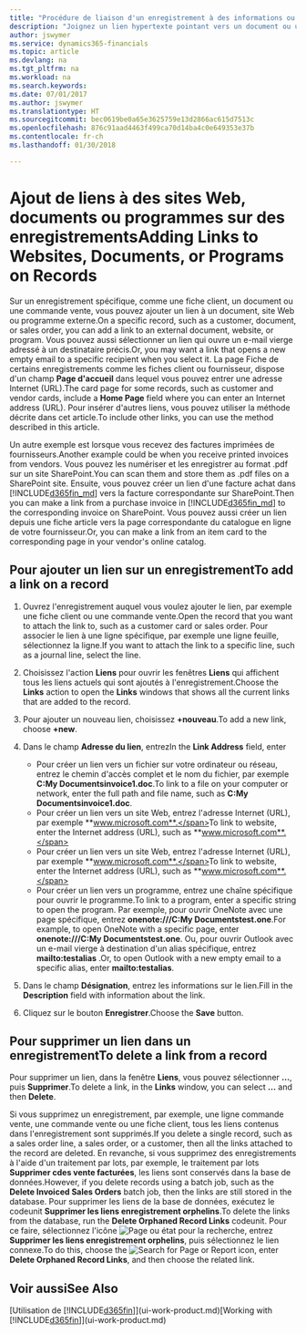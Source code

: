 ```yaml
---
title: "Procédure de liaison d'un enregistrement à des informations ou programmes externes | Microsoft Docs"
description: "Joignez un lien hypertexte pointant vers un document ou un site Web à un enregistrement spécifique, tel qu'une fiche client ou un document."
author: jswymer
ms.service: dynamics365-financials
ms.topic: article
ms.devlang: na
ms.tgt_pltfrm: na
ms.workload: na
ms.search.keywords: 
ms.date: 07/01/2017
ms.author: jswymer
ms.translationtype: HT
ms.sourcegitcommit: bec0619be0a65e3625759e13d2866ac615d7513c
ms.openlocfilehash: 876c91aad4463f499ca70d14ba4c0e649353e37b
ms.contentlocale: fr-ch
ms.lasthandoff: 01/30/2018

---
```

# <a name="adding-links-to-websites-documents-or-programs-on-records"></a><span data-ttu-id="c4d45-103">Ajout de liens à des sites Web, documents ou programmes sur des enregistrements</span><span class="sxs-lookup"><span data-stu-id="c4d45-103">Adding Links to Websites, Documents, or Programs on Records</span></span>
<span data-ttu-id="c4d45-104">Sur un enregistrement spécifique, comme une fiche client, un document ou une commande vente, vous pouvez ajouter un lien à un document, site Web ou programme externe.</span><span class="sxs-lookup"><span data-stu-id="c4d45-104">On a specific record, such as a customer, document, or sales order, you can add a link to an external document, website, or program.</span></span> <span data-ttu-id="c4d45-105">Vous pouvez aussi sélectionner un lien qui ouvre un e-mail vierge adressé à un destinataire précis.</span><span class="sxs-lookup"><span data-stu-id="c4d45-105">Or, you may want a link that opens a new empty email to a specific recipient when you select it.</span></span> <span data-ttu-id="c4d45-106">La page Fiche de certains enregistrements comme les fiches client ou fournisseur, dispose d'un champ **Page d'accueil** dans lequel vous pouvez entrer une adresse Internet (URL).</span><span class="sxs-lookup"><span data-stu-id="c4d45-106">The card page for some records, such as customer and vendor cards, include a **Home Page** field where you can enter an Internet address (URL).</span></span> <span data-ttu-id="c4d45-107">Pour insérer d'autres liens, vous pouvez utiliser la méthode décrite dans cet article.</span><span class="sxs-lookup"><span data-stu-id="c4d45-107">To include other links, you can use the method described in this article.</span></span>

<span data-ttu-id="c4d45-108">Un autre exemple est lorsque vous recevez des factures imprimées de fournisseurs.</span><span class="sxs-lookup"><span data-stu-id="c4d45-108">Another example could be when you receive printed invoices from vendors.</span></span> <span data-ttu-id="c4d45-109">Vous pouvez les numériser et les enregistrer au format .pdf sur un site SharePoint.</span><span class="sxs-lookup"><span data-stu-id="c4d45-109">You can scan them and store them as .pdf files on a SharePoint site.</span></span> <span data-ttu-id="c4d45-110">Ensuite, vous pouvez créer un lien d'une facture achat dans [!INCLUDE[d365fin_md](includes/d365fin_md.md)] vers la facture correspondante sur SharePoint.</span><span class="sxs-lookup"><span data-stu-id="c4d45-110">Then you can make a link from a purchase invoice in [!INCLUDE[d365fin_md](includes/d365fin_md.md)] to the corresponding invoice on  SharePoint.</span></span> <span data-ttu-id="c4d45-111">Vous pouvez aussi créer un lien depuis une fiche article vers la page correspondante du catalogue en ligne de votre fournisseur.</span><span class="sxs-lookup"><span data-stu-id="c4d45-111">Or, you can make a link from an item card to the corresponding page in your vendor's online catalog.</span></span>

## <a name="to-add-a-link-on-a-record"></a><span data-ttu-id="c4d45-112">Pour ajouter un lien sur un enregistrement</span><span class="sxs-lookup"><span data-stu-id="c4d45-112">To add a link on a record</span></span>   

1.  <span data-ttu-id="c4d45-113">Ouvrez l'enregistrement auquel vous voulez ajouter le lien, par exemple une fiche client ou une commande vente.</span><span class="sxs-lookup"><span data-stu-id="c4d45-113">Open the record that you want to attach the link to, such as a customer card or sales order.</span></span> <span data-ttu-id="c4d45-114">Pour associer le lien à une ligne spécifique, par exemple une ligne feuille, sélectionnez la ligne.</span><span class="sxs-lookup"><span data-stu-id="c4d45-114">If you want to attach the link to a specific line, such as a journal line, select the line.</span></span>  

2.  <span data-ttu-id="c4d45-115">Choisissez l'action **Liens** pour ouvrir les fenêtres **Liens** qui affichent tous les liens actuels qui sont ajoutés à l'enregistrement.</span><span class="sxs-lookup"><span data-stu-id="c4d45-115">Choose the **Links** action to open the **Links** windows that shows all the current links that are added to the record.</span></span>

3. <span data-ttu-id="c4d45-116">Pour ajouter un nouveau lien, choisissez **+nouveau**.</span><span class="sxs-lookup"><span data-stu-id="c4d45-116">To add a new link, choose **+new**.</span></span>

4.  <span data-ttu-id="c4d45-117">Dans le champ **Adresse du lien**, entrez</span><span class="sxs-lookup"><span data-stu-id="c4d45-117">In the **Link Address** field, enter</span></span>

    -   <span data-ttu-id="c4d45-118">Pour créer un lien vers un fichier sur votre ordinateur ou réseau, entrez le chemin d'accès complet et le nom du fichier, par exemple **C:My Documentsinvoice1.doc**.</span><span class="sxs-lookup"><span data-stu-id="c4d45-118">To link to a file on your computer or network, enter the full path and file name, such as  **C:My Documentsinvoice1.doc**.</span></span>
    -   <span data-ttu-id="c4d45-119">Pour créer un lien vers un site Web, entrez l'adresse Internet (URL), par exemple **www.microsoft.com**.</span><span class="sxs-lookup"><span data-stu-id="c4d45-119">To link to website, enter the Internet address (URL), such as **www.microsoft.com**.</span></span>
    -   <span data-ttu-id="c4d45-120">Pour créer un lien vers un site Web, entrez l'adresse Internet (URL), par exemple **www.microsoft.com**.</span><span class="sxs-lookup"><span data-stu-id="c4d45-120">To link to website, enter the Internet address (URL), such as **www.microsoft.com**.</span></span>
    -   <span data-ttu-id="c4d45-121">Pour créer un lien vers un programme, entrez une chaîne spécifique pour ouvrir le programme.</span><span class="sxs-lookup"><span data-stu-id="c4d45-121">To link to a program, enter a specific string to open the program.</span></span> <span data-ttu-id="c4d45-122">Par exemple, pour ouvrir OneNote avec une page spécifique, entrez **onenote:///C:My Documentstest.one**.</span><span class="sxs-lookup"><span data-stu-id="c4d45-122">For example, to open OneNote with a specific page, enter **onenote:///C:My Documentstest.one**.</span></span> <span data-ttu-id="c4d45-123">Ou, pour ouvrir Outlook avec un e-mail vierge à destination d'un alias spécifique, entrez **mailto:testalias** .</span><span class="sxs-lookup"><span data-stu-id="c4d45-123">Or, to open Outlook with a new empty email to a specific alias, enter **mailto:testalias**.</span></span>  

5.  <span data-ttu-id="c4d45-124">Dans le champ **Désignation**, entrez les informations sur le lien.</span><span class="sxs-lookup"><span data-stu-id="c4d45-124">Fill in the **Description** field with information about the link.</span></span>  

6.  <span data-ttu-id="c4d45-125">Cliquez sur le bouton **Enregistrer**.</span><span class="sxs-lookup"><span data-stu-id="c4d45-125">Choose the **Save** button.</span></span>  

## <a name="to-delete-a-link-from-a-record"></a><span data-ttu-id="c4d45-126">Pour supprimer un lien dans un enregistrement</span><span class="sxs-lookup"><span data-stu-id="c4d45-126">To delete a link from a record</span></span>  

<span data-ttu-id="c4d45-127">Pour supprimer un lien, dans la fenêtre **Liens**, vous pouvez sélectionner **…**, puis **Supprimer**.</span><span class="sxs-lookup"><span data-stu-id="c4d45-127">To delete a link, in the **Links** window, you can select **...** and then **Delete**.</span></span>

<span data-ttu-id="c4d45-128">Si vous supprimez un enregistrement, par exemple, une ligne commande vente, une commande vente ou une fiche client, tous les liens contenus dans l'enregistrement sont supprimés.</span><span class="sxs-lookup"><span data-stu-id="c4d45-128">If you delete a single record, such as a sales order line, a sales order, or a customer, then all the links attached to the record are deleted.</span></span> <span data-ttu-id="c4d45-129">En revanche, si vous supprimez des enregistrements à l'aide d'un traitement par lots, par exemple, le traitement par lots **Supprimer cdes vente facturées**, les liens sont conservés dans la base de données.</span><span class="sxs-lookup"><span data-stu-id="c4d45-129">However, if you delete records using a batch job, such as the **Delete Invoiced Sales Orders** batch job, then the links are still stored in the database.</span></span> <span data-ttu-id="c4d45-130">Pour supprimer les liens de la base de données, exécutez le codeunit **Supprimer les liens enregistrement orphelins**.</span><span class="sxs-lookup"><span data-stu-id="c4d45-130">To delete the links from the database, run the **Delete Orphaned Record Links** codeunit.</span></span> <span data-ttu-id="c4d45-131">Pour ce faire, sélectionnez l'icône ![Page ou état pour la recherche](media/ui-search/search_small.png "Page ou état pour la recherche"), entrez **Supprimer les liens enregistrement orphelins**, puis sélectionnez le lien connexe.</span><span class="sxs-lookup"><span data-stu-id="c4d45-131">To do this, choose the ![Search for Page or Report](media/ui-search/search_small.png "Search for Page or Report icon") icon, enter **Delete Orphaned Record Links**, and then choose the related link.</span></span>   

<!-- ### To run delete orphaned record links  

1.  Choose the ![Search for Page or Report](media/ui-search/search_small.png "Search for Page or Report icon") icon, enter **Data Deletion**, and then choose the related link.  

2.  On the **Data Deletion** page, choose **Tasks**, and then choose **Delete Orphaned Record Links**.  -->

## <a name="see-also"></a><span data-ttu-id="c4d45-132">Voir aussi</span><span class="sxs-lookup"><span data-stu-id="c4d45-132">See Also</span></span>  
<span data-ttu-id="c4d45-133">[Utilisation de [!INCLUDE[d365fin](includes/d365fin_md.md)]](ui-work-product.md)</span><span class="sxs-lookup"><span data-stu-id="c4d45-133">[Working with [!INCLUDE[d365fin](includes/d365fin_md.md)]](ui-work-product.md)</span></span>  

